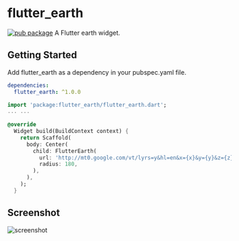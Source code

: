 # flutter_earth

[![pub package](https://img.shields.io/pub/v/flutter_earth.svg)](https://pub.dev/packages/flutter_earth)
A Flutter earth widget.

## Getting Started

Add flutter_earth as a dependency in your pubspec.yaml file.

```yaml
dependencies:
  flutter_earth: ^1.0.0
```

```dart
import 'package:flutter_earth/flutter_earth.dart';
... ...
  
@override
  Widget build(BuildContext context) {
    return Scaffold(
      body: Center(
        child: FlutterEarth(
          url: 'http://mt0.google.com/vt/lyrs=y&hl=en&x={x}&y={y}&z={z}',
          radius: 180,
        ),
      ),
    );
  }
```

## Screenshot

![screenshot](https://github.com/zesage/flutter_earth/raw/master/resource/screenshot.gif)
